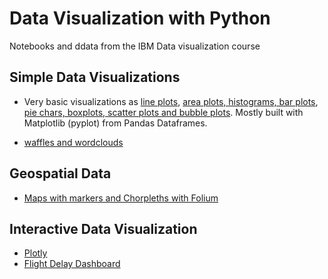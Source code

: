 # Data Visualization with Python

Notebooks and ddata from the IBM Data visualization course

## Simple Data Visualizations

- Very basic visualizations as [line plots](DV0101EN-1-1-1-Introduction-to-Matplotlib-and-Line-Plots.ipynb), [area plots, histograms, bar plots](DV0101EN-2-2-1-Area-Plots-Histograms-and-Bar-Charts-py-v2.0.ipynb), [pie chars, boxplots, scatter plots and bubble plots](DV0101EN-2-3-1-Pie-Charts-Box-Plots-Scatter-Plots-and-Bubble-Plots-py-v2.0.ipynb). Mostly built with Matplotlib (pyplot) from Pandas Dataframes. 

- [waffles and wordclouds](DV0101EN-3-4-1-Waffle-Charts-Word-Clouds-and-Regression-Plots-py-v2.0.ipynb)

## Geospatial Data

- [Maps with markers and Chorpleths with Folium](DV0101EN-3-5-1-Generating-Maps-in-Python-py-v2.0.ipynb)

## Interactive Data Visualization

- [Plotly](4.3_Plotly_Basics.ipynb)
- [Flight Delay Dashboard]()

